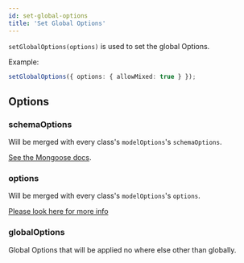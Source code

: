 ```yaml
---
id: set-global-options
title: 'Set Global Options'
---
```


`setGlobalOptions(options)` is used to set the global Options.

Example:

```ts
setGlobalOptions({ options: { allowMixed: true } });
```

## Options

### schemaOptions

Will be merged with every class's `modelOptions`'s `schemaOptions`.

[See the Mongoose docs](https://mongoosejs.com/docs/guide.html#options).

### options

Will be merged with every class's `modelOptions`'s `options`.

[Please look here for more info](api/decorators/modelOptions.md#options-1)

### globalOptions

Global Options that will be applied no where else other than globally.
